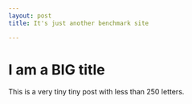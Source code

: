 ```yaml
---
layout: post
title: It's just another benchmark site 

---
```


# I am a BIG title

This is a very tiny tiny post with less than 250 letters.


